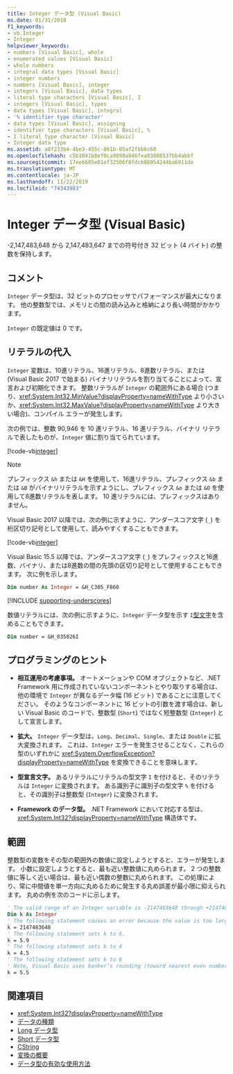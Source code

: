 ```yaml
---
title: Integer データ型 (Visual Basic)
ms.date: 01/31/2018
f1_keywords:
- vb.Integer
- Integer
helpviewer_keywords:
- numbers [Visual Basic], whole
- enumerated values [Visual Basic]
- whole numbers
- integral data types [Visual Basic]
- integer numbers
- numbers [Visual Basic], integer
- integers [Visual Basic], data types
- literal type characters [Visual Basic], I
- integers [Visual Basic], types
- data types [Visual Basic], integral
- '% identifier type character'
- data types [Visual Basic], assigning
- identifier type characters [Visual Basic], %
- I literal type character [Visual Basic]
- Integer data type
ms.assetid: a8f233b4-4be3-455c-861b-05af2fbb6c60
ms.openlocfilehash: c5b1041b8ef0ca9898a846fea03888537bb4abbf
ms.sourcegitcommit: 17ee6605e01ef32506f8fdc686954244ba6911de
ms.translationtype: MT
ms.contentlocale: ja-JP
ms.lasthandoff: 11/22/2019
ms.locfileid: "74343983"
---
```

# <a name="integer-data-type-visual-basic"></a>Integer データ型 (Visual Basic)

-2,147,483,648 から 2,147,483,647 までの符号付き 32 ビット (4 バイト) の整数を保持します。  
  
## <a name="remarks"></a>コメント

 `Integer` データ型は、32 ビットのプロセッサでパフォーマンスが最大になります。 他の整数型では、メモリとの間の読み込みと格納により長い時間がかかります。  
  
 `Integer` の既定値は 0 です。  

## <a name="literal-assignments"></a>リテラルの代入

`Integer` 変数は、10進リテラル、16進リテラル、8進数リテラル、または (Visual Basic 2017 で始まる) バイナリリテラルを割り当てることによって、宣言および初期化できます。 整数リテラルが `Integer` の範囲外にある場合 (つまり、<xref:System.Int32.MinValue?displayProperty=nameWithType> より小さいか、<xref:System.Int32.MaxValue?displayProperty=nameWithType> より大きい場合)、コンパイル エラーが発生します。

次の例では、整数 90,946 を 10 進リテラル、16 進リテラル、バイナリ リテラルで表したものが、`Integer` 値に割り当てられています。

[!code-vb[integer](../../../../samples/snippets/visualbasic/language-reference/data-types/numeric-literals.vb#Int)]  

> [!NOTE]
> プレフィックス `&h` または `&H` を使用して、16進リテラル、プレフィックス `&b` または `&B` がバイナリリテラルを示すようにし、プレフィックス `&o` または `&O` を使用して8進数リテラルを表します。 10 進リテラルには、プレフィックスはありません。

Visual Basic 2017 以降では、次の例に示すように、アンダースコア文字 (`_`) を桁区切り記号として使用して、読みやすくすることもできます。

[!code-vb[integer](../../../../samples/snippets/visualbasic/language-reference/data-types/numeric-literals.vb#IntS)]  

Visual Basic 15.5 以降では、アンダースコア文字 (`_`) をプレフィックスと16進数、バイナリ、または8進数の間の先頭の区切り記号として使用することもできます。 次に例を示します。

```vb
Dim number As Integer = &H_C305_F860
```

[!INCLUDE [supporting-underscores](../../../../includes/vb-separator-langversion.md)]

数値リテラルには、次の例に示すように、`Integer` データ型を示す `I`[型文字](../../programming-guide/language-features/data-types/type-characters.md)を含めることもできます。

```vb
Dim number = &H_035826I
```

## <a name="programming-tips"></a>プログラミングのヒント

- **相互運用の考慮事項。** オートメーションや COM オブジェクトなど、.NET Framework 用に作成されていないコンポーネントとやり取りする場合は、他の環境で `Integer` が異なるデータ幅 (16 ビット) であることに注意してください。 そのようなコンポーネントに 16 ビットの引数を渡す場合は、新しい Visual Basic のコードで、整数型 (`Short`) ではなく短整数型 (`Integer`) として宣言します。  
  
- **拡大。** `Integer` データ型は、`Long`、`Decimal`、`Single`、または `Double` に拡大変換されます。 これは、`Integer` エラーを発生させることなく、これらの型のいずれかに <xref:System.OverflowException?displayProperty=nameWithType> を変換できることを意味します。  
  
- **型宣言文字。** あるリテラルにリテラルの型文字 `I` を付けると、そのリテラルは `Integer` に変換されます。 ある識別子に識別子の型文字 `%` を付けると、その識別子は整数型 (`Integer`) に変換されます。  
  
- **Framework のデータ型。** .NET Framework において対応する型は、<xref:System.Int32?displayProperty=nameWithType> 構造体です。  
  
## <a name="range"></a>範囲

整数型の変数をその型の範囲外の数値に設定しようとすると、エラーが発生します。 小数に設定しようとすると、最も近い整数値に丸められます。 2 つの整数値に等しく近い場合は、最も近い偶数の整数に丸められます。 この処理により、常に中間値を単一方向に丸めるために発生する丸め誤差が最小限に抑えられます。 丸めの例を次のコードに示します。  

```vb  
' The valid range of an Integer variable is -2147483648 through +2147483647.  
Dim k As Integer  
' The following statement causes an error because the value is too large.  
k = 2147483648  
' The following statement sets k to 6.  
k = 5.9  
' The following statement sets k to 4  
k = 4.5  
' The following statement sets k to 6  
' Note, Visual Basic uses banker’s rounding (toward nearest even number)  
k = 5.5  
```

## <a name="see-also"></a>関連項目

- <xref:System.Int32?displayProperty=nameWithType>
- [データの種類](../../../visual-basic/language-reference/data-types/index.md)
- [Long データ型](../../../visual-basic/language-reference/data-types/long-data-type.md)
- [Short データ型](../../../visual-basic/language-reference/data-types/short-data-type.md)
- [CString](../../../visual-basic/language-reference/functions/type-conversion-functions.md)
- [変換の概要](../../../visual-basic/language-reference/keywords/conversion-summary.md)
- [データ型の有効な使用方法](../../../visual-basic/programming-guide/language-features/data-types/efficient-use-of-data-types.md)
